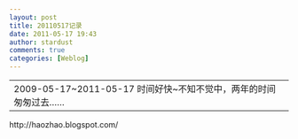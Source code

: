 ```yaml
---
layout: post
title: 20110517记录
date: 2011-05-17 19:43
author: stardust
comments: true
categories: [Weblog]
---
```

<table border="0" cellspacing="0" cellpadding="0">
<tbody>
<tr>
<td style="font: inherit;" valign="top">
<div>2009-05-17~2011-05-17
时间好快~不知不觉中，两年的时间匆匆过去……</div></td>
</tr>
</tbody>
</table>
<div>http://haozhao.blogspot.com/</div>
